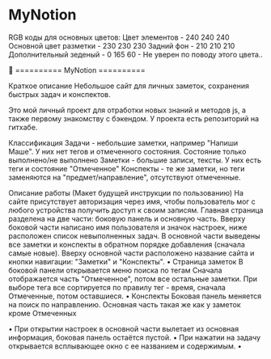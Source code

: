 # MyNotion

RGB коды для основных цветов:
Цвет элементов - 240 240 240
Основной цвет разметки - 230 230 230
Задний фон - 210 210 210
Дополнительный зеденый - 0 165 60 - Не уверен по поводу этого цвета..

🚩 ========== MyNotion ==========

Краткое описание
  Небольшое сайт для личных заметок, сохранения быстрых задач и конспектов.

Это мой личный проект для отработки новых знаний и методов js, а также первому знакомству с бэкендом. 
У проекта есть репозиторий на гитхабе.

Классификация 
  Задачи - небольшие заметки, например "Напиши Маше". У них нет тегов и отмеченного состояния. Состояние только выполнено/не выполнено
  Заметки - большие записи, тексты. У них есть теги и состояние "Отмеченное" 
  Конспекты - те же заметки, но теги заменяются на "предмет/направление", отсутствуют отмеченные. 

Описание работы (Макет будущей инструкции по пользованию)
  На сайте присутствует авторизация через имя, чтобы пользователь мог с любого устройства получить доступ к своим записям.
  Главная страница разделена на две части: боковую панель и основную часть. Вверху боковой части написано имя пользователя и значок настроек, ниже расположен список невыполненных задач. В основной части выведены все заметки и конспекты в обратном порядке добавления (сначала самые новые). Вверху основной части расположено название сайта и кнопки навигации: "Заметки" и "Конспекты".
• Страница заметок
В боковой панели открывается меню поиска по тегам 
Сначала отображается часть "Отмеченное", потом все остальные заметки. При выборе тега все сортируется по правилу тег - время, сначала Отмеченные, потом оставшиеся.
• Конспекты
Боковая панель меняется на поиск по направлению. Основная часть такая же как у заметок кроме Отмеченных

• При открытии настроек в основной части вылетает из основная информация, боковая панель остаётся пустой.
• При нажатии на задачу открывается всплывающее окно с ее названием и содержимым.
•